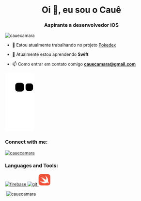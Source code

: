 
<h1 align="center">Oi 👋, eu sou o Cauê</h1>
<h3 align="center">Aspirante a desenvolvedor iOS</h3>

<p align="left"> <img src="https://komarev.com/ghpvc/?username=cauecamara&label=Profile%20views&color=0e75b6&style=flat" alt="cauecamara" /> </p>

- 🔭 Estou atualmente trabalhando no projeto [Pokedex](https://github.com/cauecamara/Pokedex)

- 🌱 Atualmente estou aprendendo **Swift**

- 📫 Como entrar em contato comigo **cauecamara@gmail.com**

![snake gif](https://github.com/cauecamara/cauecamara/blob/output/github-contribution-grid-snake.svg)

<h3 align="left">Connect with me:</h3>
<p align="left">
<a href="https://linkedin.com/in/cauecamara" target="blank"><img align="center" src="https://raw.githubusercontent.com/rahuldkjain/github-profile-readme-generator/master/src/images/icons/Social/linked-in-alt.svg" alt="cauecamara" height="30" width="40" /></a>
</p>

<h3 align="left">Languages and Tools:</h3>
<p align="left"> <a href="https://firebase.google.com/" target="_blank" rel="noreferrer"> <img src="https://www.vectorlogo.zone/logos/firebase/firebase-icon.svg" alt="firebase" width="40" height="40"/> </a> <a href="https://git-scm.com/" target="_blank" rel="noreferrer"> <img src="https://www.vectorlogo.zone/logos/git-scm/git-scm-icon.svg" alt="git" width="40" height="40"/> </a> <a href="https://developer.apple.com/swift/" target="_blank" rel="noreferrer"> <img src="https://raw.githubusercontent.com/devicons/devicon/master/icons/swift/swift-original.svg" alt="swift" width="40" height="40"/> </a> </p>

<p>&nbsp;<img align="center" src="https://github-readme-stats.vercel.app/api?username=cauecamara&show_icons=true&locale=en" alt="cauecamara" /></p>

